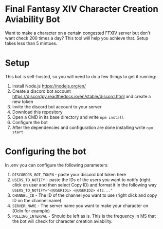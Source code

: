 # Final Fantasy XIV Character Creation Aviability Bot
Want to make a character on a certain congested FFXIV server but don't want check 200 times a day? This tool will help you achieve that. Setup takes less than 5 mintues.

# Setup
This bot is self-hosted, so you will need to do a few things to get it running:
1. Install Node.js https://nodejs.org/en/
2. Create a discord bot account https://discordpy.readthedocs.io/en/stable/discord.html and create a new token
3. Invite the discord bot account to your server
4. Download this repository
5. Open a CMD in its base directory and write `npm install`
6. Configure the bot
7. After the dependencies and configuration are done installing write `npm start`

# Configuring the bot
In .env you can configure the following parameters:
1. `DISCORDJS_BOT_TOKEN` - paste your discord bot token here
2. `USERS_TO_NOTIFY` - paste the IDs of the users you want to notify (right click on user and then select Copy ID) and format it in the following way `USERS_TO_NOTIFY="<@USERID1> <@USERID2> etc..."`
3. `CHANNEL_ID` - The ID of the channel you want to use (right click and copy ID on the channel name)
4. `SERVER_NAME` - The server name you want to make your character on (Odin for example)
5. `POLLING_INTERVAL` - Should be left as is. This is the frequency in MS that the bot will check for character creation aviability.